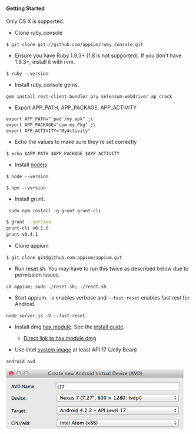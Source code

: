 #### Getting Started

Only OS X is supported.

- Clone ruby_console

`$ git clone git://github.com/appium/ruby_console.git`

- Ensure you have Ruby 1.9.3+ (1.8 is not supported). If you don't have 1.9.3+, install it with rvm.

`$ ruby --version`

- Install ruby_console gems.

`gem install rest-client bundler pry selenium-webdriver ap crack`

- Export APP_PATH, APP_PACKAGE, APP_ACTIVITY

```
export APP_PATH="`pwd`/my.apk" ;\
export APP_PACKAGE="com.my.Pkg" ;\
export APP_ACTIVITY="MyActivity"
```

- Echo the values to make sure they're set correctly

`$ echo $APP_PATH $APP_PACKAGE $APP_ACTIVITY`

- Install [nodejs](http://nodejs.org/)

`$ node --version`

`$ npm --version`

- Install grunt.

` sudo npm install -g grunt grunt-cli`

```bash
$ grunt --version
grunt-cli v0.1.6
grunt v0.4.1
```

- Clone appium

`$ git clone git@github.com:appium/appium.git`

- Run reset.sh. You may have to run this twice as described below due to permission issues.

`cd appium; sudo ./reset.sh; ./reset.sh`

- Start appium. `-V` enables verbose and `--fast-reset` enables fast rest for Android.

`node server.js -V --fast-reset`

- Install dmg [hax module](http://software.intel.com/en-us/articles/intel-hardware-accelerated-execution-manager). See the [install guide](http://software.intel.com/en-us/articles/installation-instructions-for-intel-hardware-accelerated-execution-manager-macosx).
  - [Direct link to hax module dmg](http://software.intel.com/sites/default/files/article/184952/intelhaxm-1.0.4-hotfix-androidonmac.zip)

- Use intel [system image](http://software.intel.com/en-us/articles/android-4-2-jelly-bean-x86-emulator-system-image) at least API 17 (Jelly Bean)

`android avd`

![](img/avd_settings.png)
